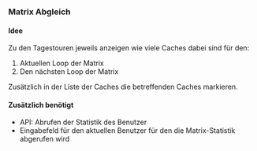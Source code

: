 ### Matrix Abgleich
#### Idee
Zu den Tagestouren jeweils anzeigen wie viele Caches dabei sind für den:

1. Aktuellen Loop der Matrix
2. Den nächsten Loop der Matrix

Zusätzlich in der Liste der Caches die betreffenden Caches markieren.

#### Zusätzlich benötigt
* API: Abrufen der Statistik des Benutzer
* Eingabefeld für den aktuellen Benutzer für den die Matrix-Statistik abgerufen wird

